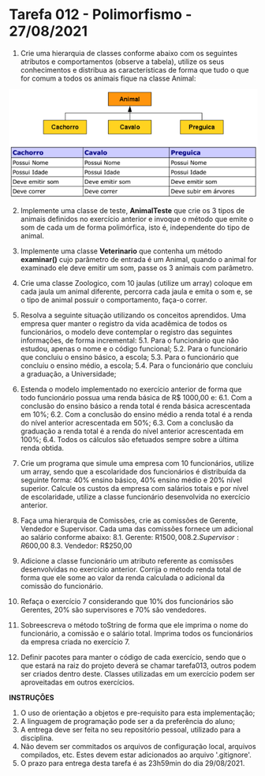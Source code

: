 # Tarefa 012 - Polimorfismo - 27/08/2021

1. Crie uma hierarquia de classes conforme abaixo com os seguintes atributos e comportamentos (observe a tabela), utilize os seus conhecimentos e distribua as características de forma que tudo o que for comum a todos os animais fique na classe Animal:

<div align=center>
  <img src="polimorfismo.png">
</div>

2. Implemente uma classe de teste, **AnimalTeste** que crie os 3 tipos de animais definidos no exercício anterior e invoque o método que emite o som de cada um de forma polimórfica, isto é, independente do tipo de animal.

3. Implemente uma classe **Veterinario** que contenha um método **examinar()** cujo parâmetro de entrada é um Animal, quando o animal for examinado ele deve emitir um som, passe os 3 animais com parâmetro.

4. Crie uma classe Zoologico, com 10 jaulas (utilize um array) coloque em cada jaula um animal diferente, percorra cada jaula e emita o som e, se o tipo de animal possuir o comportamento, faça-o correr.

5. Resolva a seguinte situação utilizando os conceitos aprendidos. Uma empresa quer manter o registro da vida acadêmica de todos os funcionários, o modelo deve contemplar o registro das seguintes informações, de forma incremental:
    5.1. Para o funcionário que não estudou, apenas o nome e o código funcional;
    5.2. Para o funcionário que concluiu o ensino básico, a escola;
    5.3. Para o funcionário que concluiu o ensino médio, a escola;
    5.4. Para o funcionário que concluiu a graduação, a Universidade;

6. Estenda o modelo implementado no exercício anterior de forma que todo funcionário possua uma renda básica de R$ 1000,00 e:
    6.1. Com a conclusão do ensino básico a renda total é renda básica acrescentada em 10%;
    6.2. Com a conclusão do ensino médio a renda total é a renda do nível anterior acrescentada em 50%;
    6.3. Com a conclusão da graduação a renda total é a renda do nível anterior acrescentada em 100%;
    6.4. Todos os cálculos são efetuados sempre sobre a última renda obtida.

7. Crie um programa que simule uma empresa com 10 funcionários, utilize um array, sendo que a escolaridade dos funcionários é distribuída da seguinte forma: 40% ensino básico, 40% ensino médio e 20% nível superior. Calcule os custos da empresa com salários totais e por nível de escolaridade, utilize a classe funcionário desenvolvida no exercício anterior.

8. Faça uma hierarquia de Comissões, crie as comissões de Gerente, Vendedor e Supervisor. Cada uma das comissões fornece um adicional ao salário conforme abaixo:
    8.1. Gerente: R$1500,00
    8.2. Supervisor: R$600,00
    8.3. Vendedor: R$250,00

9. Adicione a classe funcionário um atributo referente as comissões desenvolvidas no exercício anterior. Corrija o método renda total de forma que ele some ao valor da renda calculada o adicional da comissão do funcionário.

10. Refaça o exercício 7 considerando que 10% dos funcionários são Gerentes, 20% são supervisores e 70% são vendedores.

11. Sobreescreva o método toString de forma que ele imprima o nome do funcionário, a comissão e o salário total. Imprima todos os funcionários da empresa criada no exercício 7.

12. Definir pacotes para manter o código de cada exercício, sendo que o que estará na raiz do projeto deverá se chamar tarefa013, outros podem ser criados dentro deste. Classes utilizadas em um exercício podem ser aproveitadas em outros exercícios.

**INSTRUÇÕES**
1. O uso de orientação a objetos e pre-requisito para esta implementação;
2. A linguagem de programação pode ser a da preferência do aluno;
3. A entrega deve ser feita no seu repositório pessoal, utilizado para a disciplina.
4. Não devem ser commitados os arquivos de configuração local, arquivos compilados, etc. Estes devem estar adicionados ao arquivo '.gitignore'.
5. O prazo para entrega desta tarefa é as 23h59min do dia 29/08/2021.
